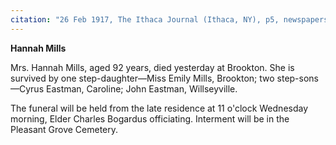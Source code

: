 ```yaml
---
citation: "26 Feb 1917, The Ithaca Journal (Ithaca, NY), p5, newspapers.com" 
---
```

**Hannah Mills**

Mrs. Hannah Mills, aged 92 years, died yesterday at Brookton. She is survived by one step-daughter—Miss Emily Mills, Brookton; two step-sons—Cyrus Eastman, Caroline; John Eastman, Willseyville. 

The funeral will be held from the late residence at 11 o'clock Wednesday morning, Elder Charles Bogardus officiating. Interment will be in the Pleasant Grove Cemetery.